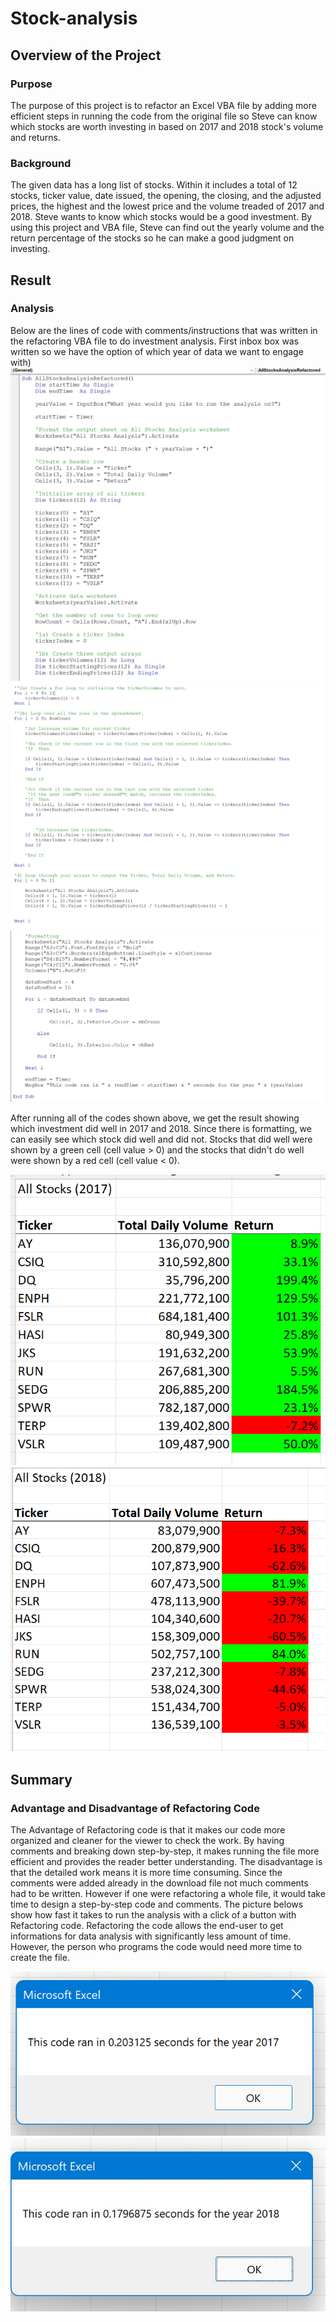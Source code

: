 # Stock-analysis

## Overview of the Project
### Purpose
The purpose of this project is to refactor an Excel VBA file by adding more efficient steps in running the code from the original file so Steve can know which stocks are worth investing in based on 2017 and 2018 stock's volume and returns.   
### Background
The given data has a long list of stocks. Within it includes a total of 12 stocks, ticker value, date issued, the opening, the closing, and the adjusted prices, the highest and the lowest price and the volume treaded of 2017 and 2018. Steve wants to know which stocks would be a good investment. By using this project and VBA file, Steve can find out the yearly volume and the return percentage of the stocks so he can make a good judgment on investing.
## Result
### Analysis 
Below are the lines of code with comments/instructions that was written in the refactoring VBA file to do investment analysis. First inbox box was written so we have the option of which year of data we want to engage with)
![Codetill1b](Resources/Codetill1b.png)
![codetill4](Resources/codetill4.png)
![Formatting](Resources/Formatting.png)

After running all of the codes shown above, we get the result showing which investment did well in 2017 and 2018. Since there is formatting, we can easily see which stock did well and did not. Stocks that did well were shown by a green cell (cell value > 0) and the stocks that didn't do well were shown by a red cell (cell value < 0).

![Stockanalysis(2017)](Resources/Stockanalysis(2017).png)
![Stockanalysis(2018)](Resources/Stockanalysis(2018).png)

## Summary
### Advantage and Disadvantage of Refactoring Code
The Advantage of Refactoring code is that it makes our code more organized and cleaner for the viewer to check the work. By having comments and breaking down step-by-step, it makes running the file more efficient and provides the reader better understanding. The disadvantage is that the detailed work means it is more time consuming. Since the comments were added already in the download file not much comments had to be written. However if one were refactoring a whole file, it would take time to design a step-by-step code and comments. 
The picture belows show how fast it takes to run the analysis with a click of a button with Refactoring code. Refactoring the code allows the end-user to get informations for data analysis with significantly less amount of time. However, the person who programs the code would need more time to create the file. 

![VBA_Challenge(2017)](Resources/VBA_Challenge_2017.png)
![VBA_Challenge(2018](Resources/VBA_Challenge_2018.png)
